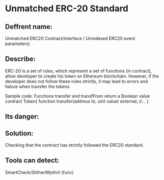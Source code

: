 # Unmatched ERC-20 Standard

##  Deffrent name:
  Unmatched ERC20 Contract/interface / Unindexed ERC20 event parameters)

## Describe:
 ERC-20 is a set of rules, which represent a set of functions (in contract), allow developer to create his token on Ethereum blockchain. However, if the developer does not follow these rules strictly, it may lead to errors and failure when transfer the tokens

Sample code: Functions transfer and transfFrom return a Boolean value
contract Token{
    function transfer(address to, uint value) external;
    //...
}
## Its danger:

## Solution:
 Checking that the contract has strictly followed the ERC20 standard.

## Tools can detect: 
 SmartCheck/Slither/Mythril (func)


